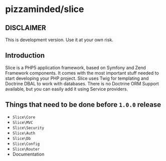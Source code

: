 # pizzaminded/slice

## DISCLAIMER

This is development version. Use it at your own risk. 

## Introduction

Slice is a PHP5 application framework, based on Symfony and Zend Framework components. It comes with the most important 
stuff needed to start developing your PHP project. 
Slice uses Twig for templating and Doctrine DBAL to work with databases. 
There is no Doctrine ORM Support available, but you can easily add it using Service providers. 

## Things that need to be done before `1.0.0` release
* `Slice\Core`
* `Slice\MVC`
* `Slice\Security`
* `Slice\Auth`
* `Slice\Db`
* `Slice\Config` 
* `Slice\Router`
* Documentation


